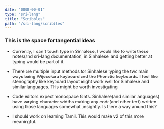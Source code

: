 ```yaml
---
date: "0000-00-01"
type: "sri-lang"
title: "Scribbles"
path: "/sri-lang/scribbles"
---
```


### This is the space for tangential ideas

* Currently, I can't touch type in Sinhalese, I would like to write these notes(and sri-lang documentation) in Sinhalese, and getting better at typing would be part of it. 

*  There are multiple input methods for Sinhalese typing the two main ways being Wijesekara keyboard and the Phonetic keyboards. I feel like stenography like keyboard layout might work well for Sinhalese and similar languages. This might be worth investigating

* Code editors expect monospace fonts. Sinhalese(and similar languages) have varying character widths making any code(and other text) written using those languages somewhat unsightly. Is there a way around this? 

* I should work on learning Tamil. This would make v2 of this more meaningful.